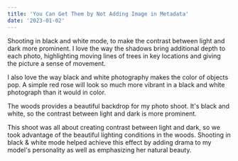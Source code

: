 ```yaml
---
title: 'You Can Get Them by Not Adding Image in Metadata'
date: '2023-01-02'
---
```


Shooting in black and white mode, to make the contrast between light and dark more prominent. I love the way the shadows bring additional depth to each photo, highlighting moving lines of trees in key locations and giving the picture a sense of movement.

I also love the way black and white photography makes the color of objects pop. A simple red rose will look so much more vibrant in a black and white photograph than it would in color.

The woods provides a beautiful backdrop for my photo shoot. It's black and white, so the contrast between light and dark is more prominent.

This shoot was all about creating contrast between light and dark, so we took advantage of the beautiful lighting conditions in the woods. Shooting in black & white mode helped achieve this effect by adding drama to my model's personality as well as emphasizing her natural beauty.
